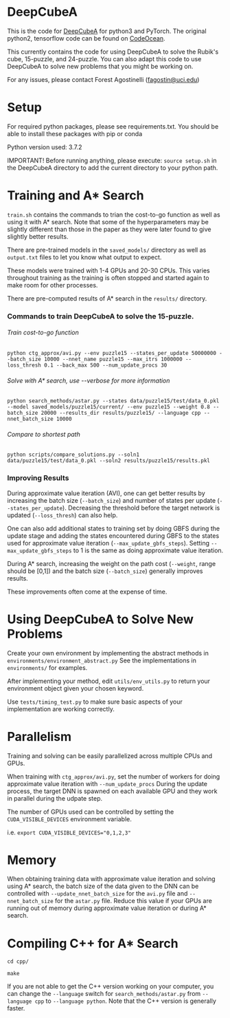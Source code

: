 # DeepCubeA
This is the code for [DeepCubeA](https://www.ics.uci.edu/~fagostin/assets/files/SolvingTheRubiksCubeWithDeepReinforcementLearningAndSearch_Final.pdf) for python3 and PyTorch.
The original python2, tensorflow code can be found on [CodeOcean](https://codeocean.com/capsule/5723040/tree/v1).

This currently contains the code for using DeepCubeA to solve the Rubik's cube, 15-puzzle, and 24-puzzle.
You can also adapt this code to use DeepCubeA to solve new problems that you might be working on.

For any issues, please contact Forest Agostinelli (fagostin@uci.edu)

# Setup
For required python packages, please see requirements.txt.
You should be able to install these packages with pip or conda

Python version used: 3.7.2

IMPORTANT! Before running anything, please execute: `source setup.sh` in the DeepCubeA directory to add the current 
directory to your python path.

# Training and A* Search
`train.sh` contains the commands to trian the cost-to-go function as well as using it with A* search.
Note that some of the hyperparameters may be slightly different than those in the paper as they were later 
found to give slightly better results.

There are pre-trained models in the `saved_models/` directory as well as `output.txt` files to let you know what output to expect.

These models were trained with 1-4 GPUs and 20-30 CPUs. This varies throughout training as the training is often stopped and started again to make room for other processes.

There are pre-computed results of A* search in the `results/` directory. 

### Commands to train DeepCubeA to solve the 15-puzzle.
###### Train cost-to-go function
`python ctg_approx/avi.py --env puzzle15 --states_per_update 50000000 --batch_size 10000 --nnet_name puzzle15 --max_itrs 1000000 --loss_thresh 0.1 --back_max 500 --num_update_procs 30`

###### Solve with A* search, use --verbose for more information
`python search_methods/astar.py --states data/puzzle15/test/data_0.pkl --model saved_models/puzzle15/current/ --env puzzle15 --weight 0.8 --batch_size 20000 --results_dir results/puzzle15/ --language cpp --nnet_batch_size 10000`

###### Compare to shortest path
`python scripts/compare_solutions.py --soln1 data/puzzle15/test/data_0.pkl --soln2 results/puzzle15/results.pkl`

### Improving Results
During approximate value iteration (AVI), one can get better results by increasing the batch size (`--batch_size`) and number of states per update (`--states_per_update`).
Decreasing the threshold before the target network is updated (`--loss_thresh`) can also help.

One can also add additional states to training set by doing GBFS during the update stage and adding the states encountered during GBFS to the states used for approximate value iteration (`--max_update_gbfs_steps`). Setting `--max_update_gbfs_steps` to 1 is the same as doing approximate value iteration.

During A* search, increasing the weight on the path cost (`--weight`, range should be [0,1]) and the batch size (`--batch_size`) generally improves results.

These improvements often come at the expense of time.

# Using DeepCubeA to Solve New Problems
Create your own environment by implementing the abstract methods in `environments/environment_abstract.py`
See the implementations in `environments/` for examples.

After implementing your method, edit `utils/env_utils.py` to return your environment object given your chosen keyword.

Use `tests/timing_test.py` to make sure basic aspects of your implementation are working correctly.

# Parallelism
Training and solving can be easily parallelized across multiple CPUs and GPUs.

When training with `ctg_approx/avi.py`, set the number of workers for doing approximate value iteration with `--num_update_procs`
During the update process, the target DNN is spawned on each available GPU and they work in parallel during the udpate step.

The number of GPUs used can be controlled by setting the `CUDA_VISIBLE_DEVICES` environment variable.

i.e. `export CUDA_VISIBLE_DEVICES="0,1,2,3"`

# Memory
When obtaining training data with approximate value iteration and solving using A* search, the batch size of the data 
given to the DNN can be controlled with `--update_nnet_batch_size` for the `avi.py` file and `--nnet_batch_size` for
the `astar.py` file. Reduce this value if your GPUs are running out of memory during approximate value iteration or 
during A* search.

# Compiling C++ for A* Search
`cd cpp/`

`make`

If you are not able to get the C++ version working on your computer, you can change the `--language` switch for
`search_methods/astar.py` from `--language cpp` to `--language python`.
Note that the C++ version is generally faster.
